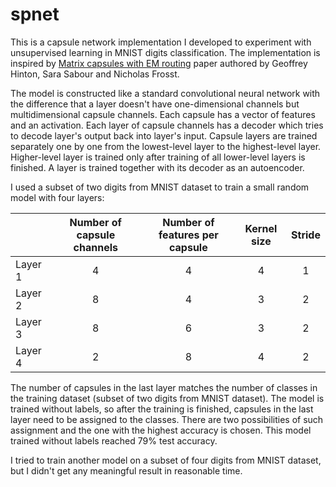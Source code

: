 # spnet

This is a capsule network implementation I developed to experiment with unsupervised learning in MNIST digits classification. The implementation is inspired by [Matrix capsules with EM routing](https://openreview.net/pdf?id=HJWLfGWRb) paper authored by Geoffrey Hinton, Sara Sabour and Nicholas Frosst.

The model is constructed like a standard convolutional neural network with the difference that a layer doesn't have one-dimensional channels but multidimensional capsule channels. Each capsule has a vector of features and an activation. Each layer of capsule channels has a decoder which tries to decode layer's output back into layer's input. Capsule layers are trained separately one by one from the lowest-level layer to the highest-level layer. Higher-level layer is trained only after training of all lower-level layers is finished. A layer is trained together with its decoder as an autoencoder.

I used a subset of two digits from MNIST dataset to train a small random model with four layers:

&#xfeff; | Number of capsule channels | Number of features per capsule | Kernel size | Stride
-------- |:--------------------------:|:------------------------------:|:-----------:|:------:
Layer 1 | 4 | 4 | 4 | 1
Layer 2 | 8 | 4 | 3 | 2
Layer 3 | 8 | 6 | 3 | 2
Layer 4 | 2 | 8 | 4 | 2    

The number of capsules in the last layer matches the number of classes in the training dataset (subset of two digits from MNIST dataset). The model is trained without labels, so after the training is finished, capsules in the last layer need to be assigned to the classes. There are two possibilities of such assignment and the one with the highest accuracy is chosen. This model trained without labels reached 79% test accuracy.

I tried to train another model on a subset of four digits from MNIST dataset, but I didn't get any meaningful result in reasonable time.
